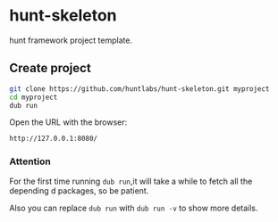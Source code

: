 # hunt-skeleton
hunt framework project template.

## Create project
```bash
git clone https://github.com/huntlabs/hunt-skeleton.git myproject
cd myproject
dub run
```
Open the URL with the browser:
```html
http://127.0.0.1:8080/
```

### Attention
For the first time running ```dub run```,it will take a while to fetch all the depending d packages, so be patient.

Also you can replace ```dub run``` with ```dub run -v``` to show more details.
